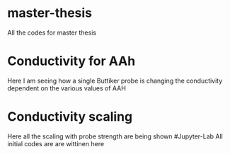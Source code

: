 # master-thesis
All the codes for master thesis
# Conductivity for AAh
Here I am seeing how a single Buttiker probe is changing the conductivity dependent on the various values of AAH
# Conductivity scaling
Here all the scaling with probe strength are being shown
#Jupyter-Lab
All initial codes are are wittinen here
